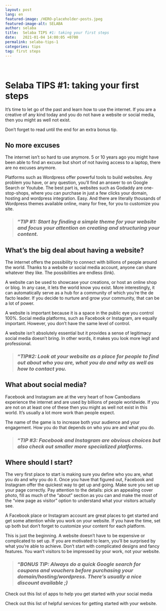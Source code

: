 ```yaml
---
layout: post
lang: en
featured-image: /HERO-placeholder-posts.jpeg
featured-image-alt: SELABA
author: selaba
title:  Selaba TIPS #1: taking your first steps
date:   2021-01-04 14:00:05 +0700
permalink: selaba-tips-1
categories: tips
tag: first steps
---
```

<br />
<h1>Selaba TIPS #1: taking your first steps</h1>
It’s time to let go of the past and learn how to use the internet. If you are a creative of any kind today and you do not have a website or social media, then you might as well not exist.

Don’t forget to read until the end for an extra bonus tip.

<h2>No more excuses</h2>
The internet isn’t so hard to use anymore. 5 or 10 years ago you might have been able to find an excuse but short of not having access to a laptop, there are no excuses anymore.

Platforms such as Wordpress offer powerful tools to build websites. Any problem you have, or any question, you’ll find an answer to on Google Search or Youtube. The best part is, websites such as Godaddy are one-stop-shops, where you can purchase in just a few clicks your domain, hosting and wordpress integration. Easy.  And there are literally thousands of Wordpress themes available online, many for free, for you to customize you site.

<blockquote><h3>“<em>TIP #1: Start by finding a simple theme for your website and focus your attention on creating and structuring your content.</em></h3></blockquote>

<h2>What’s the big deal about having a website?</h2>
The internet offers the possibility to connect with billions of people around the world. Thanks to a website or social media account, anyone can share whatever they like. The possibilities are endless (link). 

A website can be used to showcase your creations, or host an online shop or blog. In any case, it lets the world know you exist. More interestingly, it can automatically serve as a hub for a community of which you’re the de facto leader. If you decide to nurture and grow your community, that can be a lot of power.

A website is important because it is a space in the public eye you control 100%. Social media platforms, such as Facebook or Instagram, are equally important. However, you don’t have the same level of control.

A website isn’t absolutely essential but it provides a sense of legitimacy social media doesn’t bring. In other words, it makes you look more legit and professional.

<blockquote><h3>“<em>TIP#2: Look at your website as a place for people to find out about who you are, what you do and why as well as how to contact you.</em></h3></blockquote>

<h2>What about social media?</h2>
Facebook and Instagram are at the very heart of how Cambodians experience the internet and are used by billions of people worldwide. If you are not on at least one of these then you might as well not exist in this world. It’s usually a lot more work than people expect. 

The name of the game is to increase both your audience and your engagement. How you do that depends on who you are and what you do. 

<blockquote><h3>“<em>TIP #3: Facebook and Instagram are obvious choices but also check out smaller more specialized platforms.</em></h3></blockquote>

<h2>Where should I start?</h2>
The very first place to start is making sure you define who you are, what you do and why you do it. Once you have that figured out, Facebook and Instagram offer the quickest way to get up and going. Make sure you set up your page correctly. Pay attention to the details: pick an appealing cover photo, fill as much of the “about” section as you can and make the most of the “view page as visitor” option to understand what your visitors actually see.  

A Facebook place or Instagram account are great places to get started and get some attention while you work on your website. If you have the time, set up both but don’t forget to customize your content for each platform.

This is just the beginning. A website doesn’t have to be expensive or complicated to set up. If you are motivated to learn, you’ll be surprised by what you’re able to achieve. Don’t start with complicated designs and fancy features. You wan’t visitors to be impressed by your work, not your website.
 
<blockquote><h3>“<em>BONUS TIP: Always do a quick Google search for coupons and vouchers before purchasing your domain/hosting/wordpress. There’s usually a nice discount available ;)</em></h3></blockquote>

Check out this list of apps to help you get started with your social media

Check out this list of helpful services for getting started with your website.
